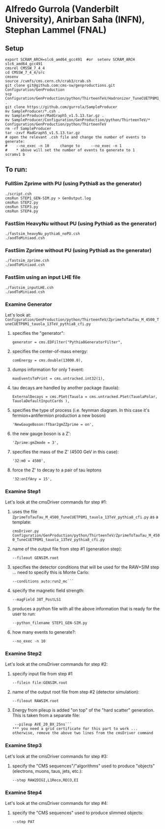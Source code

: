 Alfredo Gurrola (Vanderbilt University), Anirban Saha (INFN), Stephan Lammel (FNAL)
===================================================================================

## Setup
```
export SCRAM_ARCH=slc6_amd64_gcc491  #or  setenv SCRAM_ARCH slc6_amd64_gcc491
cmsrel CMSSW_7_4_4
cd CMSSW_7_4_4/src
cmsenv
source /cvmfs/cms.cern.ch/crab3/crab.sh
git clone git@github.com:cms-sw/genproductions.git Configuration/GenProduction
scp Configuration/GenProduction/python/ThirteenTeV/Hadronizer_TuneCUETP8M1_13TeV_generic_LHE_pythia8_cff.py .
git clone https://github.com/gurrola/SampleProducer
mv SampleProducer/*.csh .
mv SamplerProducer/MadGraph5_v1.5.13.tar.gz .
mv SampleProducer/Configuration/GenProduction/python/ThirteenTeV/* Configuration/GenProduction/python/ThirteenTeV
rm -rf SampleProducer
tar -zxvf MadGraph5_v1.5.13.tar.gz
# open the relevant .csh file and change the number of events to generate:
#    --no_exec -n 10     change to     --no_exec -n 1
#    * above will set the number of events to generate to 1
scramv1 b
```

## To run:

### FullSim Zprime with PU (using Pythia8 as the generator)
```
./script.csh
cmsRun STEP1_GEN-SIM.py > GenOutput.log
cmsRun STEP2.py
cmsRun STEP3.py
cmsRun STEP4.py
```

### FastSim HeavyNu without PU (using Pythia6 as the generator)
```
./fastsim_heavyNu_pythia6_noPU.csh
./aodToMiniaod.csh
```

### FastSim Zprime without PU (using Pythia8 as the generator)
```
./fastsim_zprime.csh
./aodToMiniaod.csh 
```

### FastSim using an input LHE file
```
./fastsim_inputLHE.csh
./aodToMiniaod.csh
```

### Examine Generator
Let's look at:  `Configuration/GenProduction/python/ThirteenTeV/ZprimeToTauTau_M_4500_TuneCUETP8M1_tauola_13TeV_pythia8_cfi.py`

1. specifies the "generator":

   `generator = cms.EDFilter("Pythia8GeneratorFilter",`
2. specifies the center-of-mass energy:

   `comEnergy = cms.double(13000.0),`
3. dumps information for only 1 event:

   `maxEventsToPrint = cms.untracked.int32(1),`
4. tau decays are handled by another package (tauola):

    `ExternalDecays = cms.PSet(Tauola = cms.untracked.PSet(TauolaPolar, TauolaDefaultInputCards ),`
5. specifies the type of process (i.e. feynman diagram. In this case it's fermion+antifermion production a new boson)

    `'NewGaugeBoson:ffbar2gmZZprime = on',`
6. the new gauge boson is a Z':

    `'Zprime:gmZmode = 3',`
7. specifies the mass of the Z' (4500 GeV in this case):

    `'32:m0 = 4500',`
8. force the Z' to decay to a pair of tau leptons

    `'32:onIfAny = 15',`

### Examine Step1
Let's look at the cmsDriver commands for step #1:

1. uses the file `ZprimeToTauTau_M_4500_TuneCUETP8M1_tauola_13TeV_pythia8_cfi.py` as a template:

    `cmsDriver.py  Configuration/GenProduction/python/ThirteenTeV/ZprimeToTauTau_M_4500_TuneCUETP8M1_tauola_13TeV_pythia8_cfi.py`
2. name of the output file from step #1 (generation step):

    `--fileout GENSIM.root`
3. specifies the detector conditions that will be used for the RAW+SIM step ... need to specify this is Monte Carlo:

    ```--customise SLHCUpgradeSimulations/Configuration/postLS1Customs.customisePostLS1
    --conditions auto:run2_mc```
4. specify the magnetic field strength:

    `--magField 38T_PostLS1`
5. produces a python file with all the above information that is ready for the user to run:

    `--python_filename STEP1_GEN-SIM.py`
6. how many events to generate?:

    `--no_exec -n 10`

### Examine Step2
Let's look at the cmsDriver commands for step #2:

1. specify input file from step #1

    `--filein file:GENSIM.root`
2. name of the output root file from step #2 (detector simulation):

   `--fileout RAWSIM.root`
3. Energy from pileup is added "on top" of the "hard scatter" generation. This is taken from a separate file: 
 
   ```--pileup_input dbs:/MinBias_TuneA2MB_13TeV-pythia8/Fall13-POSTLS162_V1-v1/GEN-SIM
    --pileup AVE_20_BX_25ns```
   *** you need a grid certificate for this part to work ... otherwise, remove the above two lines from the cmsDriver command

### Examine Step3
Let's look at the cmsDriver commands for step #3:

1. specify the "CMS sequences"/"algorithms" used to produce "objects" (electrons, muons, taus, jets, etc.):

    `--step RAW2DIGI,L1Reco,RECO,EI`

### Examine Step4
Let's look at the cmsDriver commands for step #4:

1. specify the "CMS sequences" used to produce slimmed objects:

    `--step PAT`
